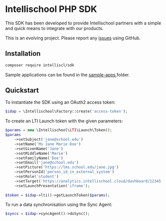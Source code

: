 # Intellischool PHP SDK

This SDK has been developed to provide Intellischool partners with a simple and quick means to integrate with our products. 

This is an evolving project. Please report any [issues](https://github.com/intelliscl/sdk-php/issues) using GitHub.


## Installation

```bash
composer require intelliscl/sdk
```
Sample applications can be found in the [sample-apps ](sample-apps/) folder.


## Quickstart

To instantiate the SDK using an OAuth2 access token:

```php
$idap = \Intellischool\Factory::create('access-token');
```

To create an LTI Launch token with the given parameters:

```php
$params = new \Intellischool\LTI\Launch\Token();
$params
    ->setSubject('jane@school.edu')
    ->setName('Ms Jane Marie Doe')
    ->setGivenName('Jane')
    ->setMiddleName('Marie')
    ->setFamilyName('Doe')
    ->setEmail('jane@school.edu')
    ->setPicture('https://lms.school.edu/jane.jpg')
    ->setPersonId('person_id_in_external_system')
    ->setRole('student')
    ->setTarget('https://analytics.intellischool.cloud/dashboard/12345')
    ->setLaunchPresentation('iframe');
    
$token = $idap->lti()->getLaunchToken($params);
```

To run a data synchronisation using the Sync Agent:

```php
$syncs = $idap->syncAgent()->doSync();
```
